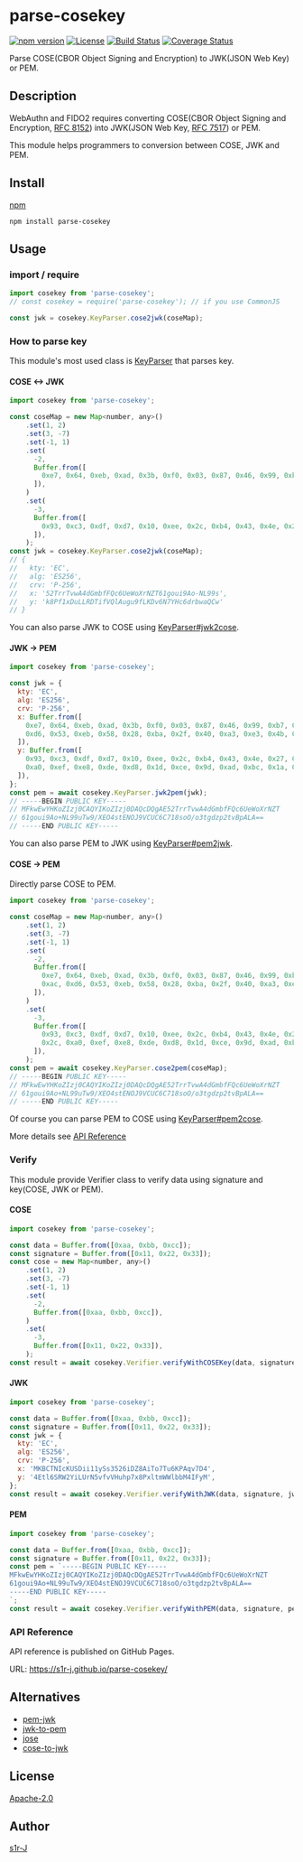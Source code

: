 # parse-cosekey

[![npm version](https://badge.fury.io/js/parse-cosekey.svg)](https://badge.fury.io/js/parse-cosekey) [![License](https://img.shields.io/badge/License-Apache_2.0-blue.svg)](https://opensource.org/licenses/Apache-2.0) [![Build Status](https://app.travis-ci.com/s1r-J/parse-cosekey.svg?branch=main)](https://app.travis-ci.com/s1r-J/parse-cosekey) [![Coverage Status](https://coveralls.io/repos/github/s1r-J/parse-cosekey/badge.svg?branch=main)](https://coveralls.io/github/s1r-J/parse-cosekey?branch=main)

Parse COSE(CBOR Object Signing and Encryption) to JWK(JSON Web Key) or PEM.

## Description

WebAuthn and FIDO2 requires converting COSE(CBOR Object Signing and Encryption, [RFC 8152](https://datatracker.ietf.org/doc/html/rfc8152)) into JWK(JSON Web Key, [RFC 7517](https://datatracker.ietf.org/doc/html/rfc7517)) or PEM.

This module helps programmers to conversion between COSE, JWK and PEM.

## Install

[npm](https://www.npmjs.com/package/parse-cosekey)

```
npm install parse-cosekey
```

## Usage

### import / require

```js
import cosekey from 'parse-cosekey';
// const cosekey = require('parse-cosekey'); // if you use CommonJS

const jwk = cosekey.KeyParser.cose2jwk(coseMap);
```

### How to parse key

This module's most used class is [KeyParser](https://github.com/s1r-J/parse-cosekey/blob/main/src/keyParser.ts) that parses key.

#### COSE <-> JWK

```js
import cosekey from 'parse-cosekey';

const coseMap = new Map<number, any>()
    .set(1, 2)
    .set(3, -7)
    .set(-1, 1)
    .set(
      -2,
      Buffer.from([
        0xe7, 0x64, 0xeb, 0xad, 0x3b, 0xf0, 0x03, 0x87, 0x46, 0x99, 0xb7, 0xc5, 0x41, 0xce, 0x94, 0x79, 0x6a, 0x17, 0xac, 0xd6, 0x53, 0xeb, 0x58, 0x28, 0xba, 0x2f, 0x40, 0xa3, 0xe3, 0x4b, 0xf7, 0xdb,
      ]),
    )
    .set(
      -3,
      Buffer.from([
        0x93, 0xc3, 0xdf, 0xd7, 0x10, 0xee, 0x2c, 0xb4, 0x43, 0x4e, 0x27, 0xd5, 0x42, 0x50, 0x2e, 0x82, 0xef, 0x5f, 0x2c, 0xa0, 0xef, 0xe8, 0xde, 0xd8, 0x1d, 0xce, 0x9d, 0xad, 0xbc, 0x1a, 0x40, 0x2c,
      ]),
    );
const jwk = cosekey.KeyParser.cose2jwk(coseMap);
// {
//   kty: 'EC',
//   alg: 'ES256',
//   crv: 'P-256',
//   x: '52TrrTvwA4dGmbfFQc6UeWoXrNZT61goui9Ao-NL99s',
//   y: 'k8Pf1xDuLLRDTifVQlAugu9fLKDv6N7YHc6drbwaQCw'
// }
```

You can also parse JWK to COSE using [KeyParser#jwk2cose](https://www.s1r-j.tk/parse-cosekey/classes/keyParser.default.html#jwk2cose).

#### JWK -> PEM

```js
import cosekey from 'parse-cosekey';

const jwk = {
  kty: 'EC',
  alg: 'ES256',
  crv: 'P-256',
  x: Buffer.from([
    0xe7, 0x64, 0xeb, 0xad, 0x3b, 0xf0, 0x03, 0x87, 0x46, 0x99, 0xb7, 0xc5, 0x41, 0xce, 0x94, 0x79, 0x6a, 0x17, 0xac,
    0xd6, 0x53, 0xeb, 0x58, 0x28, 0xba, 0x2f, 0x40, 0xa3, 0xe3, 0x4b, 0xf7, 0xdb,
  ]),
  y: Buffer.from([
    0x93, 0xc3, 0xdf, 0xd7, 0x10, 0xee, 0x2c, 0xb4, 0x43, 0x4e, 0x27, 0xd5, 0x42, 0x50, 0x2e, 0x82, 0xef, 0x5f, 0x2c,
    0xa0, 0xef, 0xe8, 0xde, 0xd8, 0x1d, 0xce, 0x9d, 0xad, 0xbc, 0x1a, 0x40, 0x2c,
  ]),
};
const pem = await cosekey.KeyParser.jwk2pem(jwk);
// -----BEGIN PUBLIC KEY-----
// MFkwEwYHKoZIzj0CAQYIKoZIzj0DAQcDQgAE52TrrTvwA4dGmbfFQc6UeWoXrNZT
// 61goui9Ao+NL99uTw9/XEO4stENOJ9VCUC6C718soO/o3tgdzp2tvBpALA==
// -----END PUBLIC KEY-----
```

You can also parse PEM to JWK using [KeyParser#pem2jwk](https://www.s1r-j.tk/parse-cosekey/classes/keyParser.default.html#pem2jwk).

#### COSE -> PEM

Directly parse COSE to PEM.

```js
import cosekey from 'parse-cosekey';

const coseMap = new Map<number, any>()
    .set(1, 2)
    .set(3, -7)
    .set(-1, 1)
    .set(
      -2,
      Buffer.from([
        0xe7, 0x64, 0xeb, 0xad, 0x3b, 0xf0, 0x03, 0x87, 0x46, 0x99, 0xb7, 0xc5, 0x41, 0xce, 0x94, 0x79, 0x6a, 0x17,
        0xac, 0xd6, 0x53, 0xeb, 0x58, 0x28, 0xba, 0x2f, 0x40, 0xa3, 0xe3, 0x4b, 0xf7, 0xdb,
      ]),
    )
    .set(
      -3,
      Buffer.from([
        0x93, 0xc3, 0xdf, 0xd7, 0x10, 0xee, 0x2c, 0xb4, 0x43, 0x4e, 0x27, 0xd5, 0x42, 0x50, 0x2e, 0x82, 0xef, 0x5f,
        0x2c, 0xa0, 0xef, 0xe8, 0xde, 0xd8, 0x1d, 0xce, 0x9d, 0xad, 0xbc, 0x1a, 0x40, 0x2c,
      ]),
    );
const pem = await cosekey.KeyParser.cose2pem(coseMap);
// -----BEGIN PUBLIC KEY-----
// MFkwEwYHKoZIzj0CAQYIKoZIzj0DAQcDQgAE52TrrTvwA4dGmbfFQc6UeWoXrNZT
// 61goui9Ao+NL99uTw9/XEO4stENOJ9VCUC6C718soO/o3tgdzp2tvBpALA==
// -----END PUBLIC KEY-----
```

Of course you can parse PEM to COSE using [KeyParser#pem2cose](https://www.s1r-j.tk/parse-cosekey/classes/keyParser.default.html#pem2cose).

More details see [API Reference](#api-reference)

### Verify

This module provide Verifier class to verify data using signature and key(COSE, JWK or PEM).

#### COSE

```js
import cosekey from 'parse-cosekey';

const data = Buffer.from([0xaa, 0xbb, 0xcc]);
const signature = Buffer.from([0x11, 0x22, 0x33]);
const cose = new Map<number, any>()
    .set(1, 2)
    .set(3, -7)
    .set(-1, 1)
    .set(
      -2,
      Buffer.from([0xaa, 0xbb, 0xcc]),
    )
    .set(
      -3,
      Buffer.from([0x11, 0x22, 0x33]),
    );
const result = await cosekey.Verifier.verifyWithCOSEKey(data, signature, cose);
```

#### JWK

```js
import cosekey from 'parse-cosekey';

const data = Buffer.from([0xaa, 0xbb, 0xcc]);
const signature = Buffer.from([0x11, 0x22, 0x33]);
const jwk = {
  kty: 'EC',
  alg: 'ES256',
  crv: 'P-256',
  x: 'MKBCTNIcKUSDii11ySs3526iDZ8AiTo7Tu6KPAqv7D4',
  y: '4Etl6SRW2YiLUrN5vfvVHuhp7x8PxltmWWlbbM4IFyM',
};
const result = await cosekey.Verifier.verifyWithJWK(data, signature, jwk);
```

#### PEM

```js
import cosekey from 'parse-cosekey';

const data = Buffer.from([0xaa, 0xbb, 0xcc]);
const signature = Buffer.from([0x11, 0x22, 0x33]);
const pem = `-----BEGIN PUBLIC KEY-----
MFkwEwYHKoZIzj0CAQYIKoZIzj0DAQcDQgAE52TrrTvwA4dGmbfFQc6UeWoXrNZT
61goui9Ao+NL99uTw9/XEO4stENOJ9VCUC6C718soO/o3tgdzp2tvBpALA==
-----END PUBLIC KEY-----
`;
const result = await cosekey.Verifier.verifyWithPEM(data, signature, pem);
```

### API Reference

API reference is published on GitHub Pages.

URL: https://s1r-j.github.io/parse-cosekey/

## Alternatives

- [pem-jwk](https://www.npmjs.com/package/pem-jwk)
- [jwk-to-pem](https://www.npmjs.com/package/jwk-to-pem)
- [jose](https://www.npmjs.com/package/jose)
- [cose-to-jwk](https://www.npmjs.com/package/cose-to-jwk)

## License

[Apache-2.0](http://www.apache.org/licenses/LICENSE-2.0.html)

## Author

[s1r-J](https://github.com/s1r-J)
